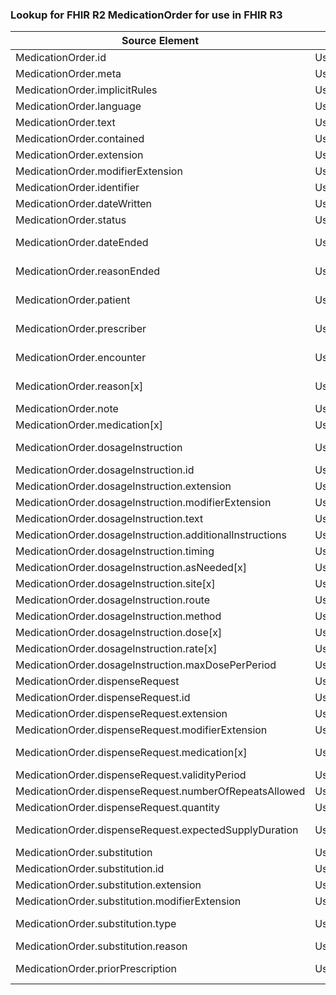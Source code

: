 ### Lookup for FHIR R2 MedicationOrder for use in FHIR R3

| Source Element | Usage | Target |
| -------------- | ----- | ------ |
| MedicationOrder.id | UseElementRenamed | MedicationRequest.id |
| MedicationOrder.meta | UseElementRenamed | MedicationRequest.meta |
| MedicationOrder.implicitRules | UseElementRenamed | MedicationRequest.implicitRules |
| MedicationOrder.language | UseElementRenamed | MedicationRequest.language |
| MedicationOrder.text | UseElementRenamed | MedicationRequest.text |
| MedicationOrder.contained | UseElementRenamed | MedicationRequest.contained |
| MedicationOrder.extension | UseElementRenamed | MedicationRequest.extension |
| MedicationOrder.modifierExtension | UseElementRenamed | MedicationRequest.modifierExtension |
| MedicationOrder.identifier | UseElementRenamed | MedicationRequest.identifier |
| MedicationOrder.dateWritten | UseElementRenamed | MedicationRequest.authoredOn |
| MedicationOrder.status | UseElementRenamed | MedicationRequest.status |
| MedicationOrder.dateEnded | UseExtension | http://hl7.org/fhir/1.0/StructureDefinition/extension-MedicationOrder.dateEnded |
| MedicationOrder.reasonEnded | UseExtension | http://hl7.org/fhir/1.0/StructureDefinition/extension-MedicationOrder.reasonEnded |
| MedicationOrder.patient | UseExtension | http://hl7.org/fhir/1.0/StructureDefinition/extension-MedicationOrder.patient |
| MedicationOrder.prescriber | UseExtension | http://hl7.org/fhir/1.0/StructureDefinition/extension-MedicationOrder.prescriber |
| MedicationOrder.encounter | UseExtension | http://hl7.org/fhir/1.0/StructureDefinition/extension-MedicationOrder.encounter |
| MedicationOrder.reason[x] | UseExtension | http://hl7.org/fhir/1.0/StructureDefinition/extension-MedicationOrder.reason |
| MedicationOrder.note | UseElementRenamed | MedicationRequest.note |
| MedicationOrder.medication[x] | UseElementRenamed | MedicationRequest.medication[x] |
| MedicationOrder.dosageInstruction | UseExtension | http://hl7.org/fhir/1.0/StructureDefinition/extension-MedicationOrder.dosageInstruction |
| MedicationOrder.dosageInstruction.id | UseExtensionFromAncestor | - |
| MedicationOrder.dosageInstruction.extension | UseExtensionFromAncestor | - |
| MedicationOrder.dosageInstruction.modifierExtension | UseExtensionFromAncestor | - |
| MedicationOrder.dosageInstruction.text | UseExtensionFromAncestor | - |
| MedicationOrder.dosageInstruction.additionalInstructions | UseExtensionFromAncestor | - |
| MedicationOrder.dosageInstruction.timing | UseExtensionFromAncestor | - |
| MedicationOrder.dosageInstruction.asNeeded[x] | UseExtensionFromAncestor | - |
| MedicationOrder.dosageInstruction.site[x] | UseExtensionFromAncestor | - |
| MedicationOrder.dosageInstruction.route | UseExtensionFromAncestor | - |
| MedicationOrder.dosageInstruction.method | UseExtensionFromAncestor | - |
| MedicationOrder.dosageInstruction.dose[x] | UseExtensionFromAncestor | - |
| MedicationOrder.dosageInstruction.rate[x] | UseExtensionFromAncestor | - |
| MedicationOrder.dosageInstruction.maxDosePerPeriod | UseExtensionFromAncestor | - |
| MedicationOrder.dispenseRequest | UseElementRenamed | MedicationRequest.dispenseRequest |
| MedicationOrder.dispenseRequest.id | UseElementRenamed | MedicationRequest.dispenseRequest.id |
| MedicationOrder.dispenseRequest.extension | UseElementRenamed | MedicationRequest.dispenseRequest.extension |
| MedicationOrder.dispenseRequest.modifierExtension | UseElementRenamed | MedicationRequest.dispenseRequest.modifierExtension |
| MedicationOrder.dispenseRequest.medication[x] | UseExtension | http://hl7.org/fhir/1.0/StructureDefinition/extension-MedicationOrder.dispenseRequest.medication |
| MedicationOrder.dispenseRequest.validityPeriod | UseElementRenamed | MedicationRequest.dispenseRequest.validityPeriod |
| MedicationOrder.dispenseRequest.numberOfRepeatsAllowed | UseElementRenamed | MedicationRequest.dispenseRequest.numberOfRepeatsAllowed |
| MedicationOrder.dispenseRequest.quantity | UseElementRenamed | MedicationRequest.dispenseRequest.quantity |
| MedicationOrder.dispenseRequest.expectedSupplyDuration | UseExtension | http://hl7.org/fhir/1.0/StructureDefinition/extension-MedicationOrder.dispenseRequest.expectedSupplyDuration |
| MedicationOrder.substitution | UseElementRenamed | MedicationRequest.substitution |
| MedicationOrder.substitution.id | UseElementRenamed | MedicationRequest.substitution.id |
| MedicationOrder.substitution.extension | UseElementRenamed | MedicationRequest.substitution.extension |
| MedicationOrder.substitution.modifierExtension | UseElementRenamed | MedicationRequest.substitution.modifierExtension |
| MedicationOrder.substitution.type | UseExtension | http://hl7.org/fhir/1.0/StructureDefinition/extension-MedicationOrder.substitution.type |
| MedicationOrder.substitution.reason | UseElementRenamed | MedicationRequest.substitution.reason |
| MedicationOrder.priorPrescription | UseExtension | http://hl7.org/fhir/1.0/StructureDefinition/extension-MedicationOrder.priorPrescription |
